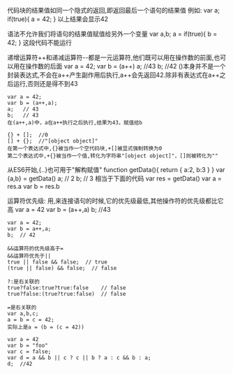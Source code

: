 代码块的结果值如同一个隐式的返回,即返回最后一个语句的结果值
例如:
    var a;
     if(true){
         a = 42;
     }
    以上结果会显示42

语法不允许我们将语句的结果值赋值给另外一个变量
    var a,b; 
    a = if(true){
        b = 42;
    }
    这段代码不能运行

递增运算符++和递减运算符--都是一元运算符,他们既可以用在操作数的前面,也可以用在操作数的后面
    var a = 42;
    var b = (a++)
    a;   //43
    b;   //42
  ()本身并不是一个封装表达式,不会在a++产生副作用后执行,a++会先返回42.除非有表达式在a++之后运行,否则还是得不到43
    
    var a = 42;
    var b = (a++,a);
    a;   // 43
    b;   // 43
    在(a++,a)中，a在a++执行之后执行,结果为43，赋值给b
    
    {} + [];  //0
    [] + {};  //"[object object]"
    在第一个表达式中,{}被当作一个空代码块,+[]被显式强制转换为0
    第二个表达式中,+{}被当作一个值,转化为字符串"[object object]"，[]则被转化为""

从ES6开始,{..}也可用于"解构赋值"
    function getData(){
        return {
            a:2,
            b:3
        }
    }
    var {a,b} = getData()
    a;   // 2
    b;   // 3
    相当于下面的代码
        var res = getData()
        var a = res.a
        var b = res.b

运算符优先级:
    用,来连接语句的时候,它的优先级最低,其他操作符的优先级都比它高
    var a = 42
    var b = (a++,a)
    b;  //43

    var a = 42;
    var b = a++,a;
    b;  // 42

    &&运算符的优先级高于=
    &&运算符优先于||
    true || false && false;  // true
    (true || false) && false;  // false

    ?:是右关联的
    true?false:true?true:false    // false
    true?false:(true?true:false)  // false

    =是右关联的
    var a,b,c;
    a = b = c = 42;
    实际上是a = (b = (c = 42))

    var a = 42
    var b = "foo"
    var c = false;
    var d = a && b || c ? c || b ? a : c && b : a;
    d;  //42